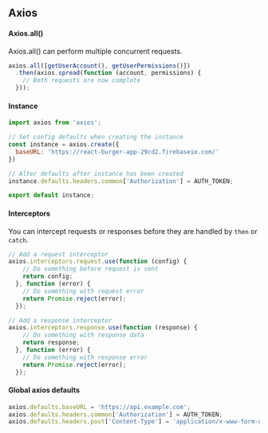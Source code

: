 ## Axios

#### Axios.all()

Axios.all() can perform multiple concurrent requests.

```js
axios.all([getUserAccount(), getUserPermissions()])
  .then(axios.spread(function (account, permissions) {
    // Both requests are now complete
  }));
```

#### Instance

```js
import axios from 'axios';

// Set config defaults when creating the instance
const instance = axios.create({
  baseURL: 'https://react-burger-app-29cd2.firebaseio.com/'
})

// Alter defaults after instance has been created
instance.defaults.headers.common['Authorization'] = AUTH_TOKEN;

export default instance;
```

#### Interceptors

You can intercept requests or responses before they are handled by `then` or `catch`.

```js
// Add a request interceptor
axios.interceptors.request.use(function (config) {
    // Do something before request is sent
    return config;
  }, function (error) {
    // Do something with request error
    return Promise.reject(error);
  });

// Add a response interceptor
axios.interceptors.response.use(function (response) {
    // Do something with response data
    return response;
  }, function (error) {
    // Do something with response error
    return Promise.reject(error);
  });
```

#### Global axios defaults

```js
axios.defaults.baseURL = 'https://api.example.com';
axios.defaults.headers.common['Authorization'] = AUTH_TOKEN;
axios.defaults.headers.post['Content-Type'] = 'application/x-www-form-urlencoded';
```
